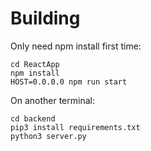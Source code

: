 # Building

Only need npm install first time:
```
cd ReactApp
npm install
HOST=0.0.0.0 npm run start
```
On another terminal:
```
cd backend
pip3 install requirements.txt
python3 server.py
```
